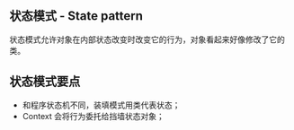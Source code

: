 ## 状态模式 - State pattern

状态模式允许对象在内部状态改变时改变它的行为，对象看起来好像修改了它的类。

## 状态模式要点

- 和程序状态机不同，装填模式用类代表状态；
- Context 会将行为委托给挡墙状态对象；
